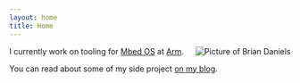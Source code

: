 ```yaml
---
layout: home
title: Home
---
```


<img style="float: right;" src="https://www.gravatar.com/avatar/aef726f24ce7497b412a42ac112561e2?s=400" alt="Picture of Brian Daniels">

I currently work on tooling for [Mbed OS](https://os.mbed.com/) at [Arm](http://arm.com/).

You can read about some of my side project [on my blog](/blog).
